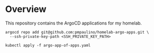 # Overview

This repository contains the ArgoCD applications for my homelab.

```shell
argocd repo add git@github.com:pmpaulino/homelab-argo-apps.git \
  --ssh-private-key-path <SSH_PRIVATE_KEY_PATH>

kubectl apply -f argo-app-of-apps.yaml
```
